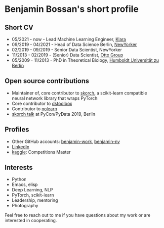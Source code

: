 # Benjamin Bossan's short profile

## Short CV

* 05/2021 - now - Lead Machine Learning Engineer, [Klara](https://www.klara.com/)
* 09/2019 - 04/2021 - Head of Data Science Berlin, [NewYorker](https://www.newyorker.de/)
* 02/2019 - 09/2019 - Senior Data Scientist, NewYorker
* 11/2013 - 02/2019 - (Senior) Data Scientist, [Otto Group](https://www.ottogroup.com/en/index.php)
* 05/2009 - 11/2013 - PhD in Theoretical Biology, [Humboldt Universität zu Berlin](https://edoc.hu-berlin.de/handle/18452/17512)

## Open source contributions

* Maintainer of, core contributor to [skorch](https://github.com/skorch-dev/skorch), a scikit-learn compatible neural network library that wraps PyTorch
* Core contributor to [dstoolbox](https://github.com/ottogroup/dstoolbox)
* Contributor to [nolearn](https://github.com/dnouri/nolearn)
* [skorch talk](https://youtu.be/Qbu_DCBjVEk) at PyCon/PyData 2019, Berlin

## Profiles

* Other GitHub accounts: [benjamin-work](https://github.com/benjamin-work), [benjamin-ny](https://github.com/benjamin-ny)
* [LinkedIn](https://www.linkedin.com/in/benjamin-bossan-3114a684)
* [kaggle](https://www.kaggle.com/benjaminbossan): Competitions Master

## Interests

* Python
* Emacs, elisp
* Deep Learning, NLP
* PyTorch, scikit-learn
* Leadership, mentoring
* Photography

Feel free to reach out to me if you have questions about my work or are interested in cooperating.
